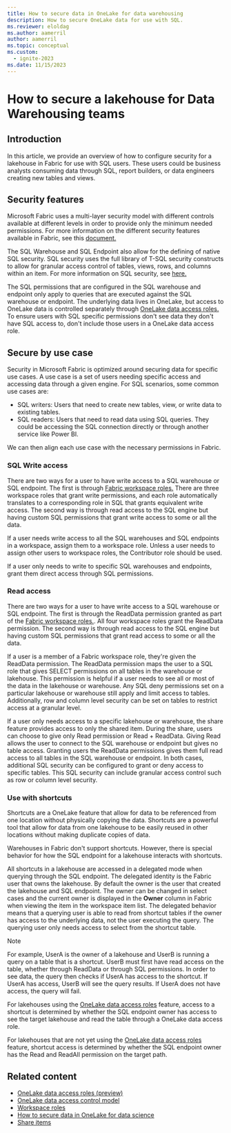 ```yaml
---
title: How to secure data in OneLake for data warehousing
description: How to secure OneLake data for use with SQL.
ms.reviewer: eloldag
ms.author: aamerril
author: aamerril
ms.topic: conceptual
ms.custom:
  - ignite-2023
ms.date: 11/15/2023
---
```


# How to secure a lakehouse for Data Warehousing teams

## Introduction

In this article, we provide an overview of how to configure security for a lakehouse in Fabric for use with SQL users. These users could be business analysts consuming data through SQL, report builders, or data engineers creating new tables and views.

## Security features

Microsoft Fabric uses a multi-layer security model with different controls available at different levels in order to provide only the minimum needed permissions. For more information on the different security features available in Fabric, see this [document.](./data-access-control-model.md)

The SQL Warehouse and SQL Endpoint also allow for the defining of native SQL security. SQL security uses the full library of T-SQL security constructs to allow for granular access control of tables, views, rows, and columns within an item. For more information on SQL security, see [here.](../../data-warehouse/sql-granular-permissions.md)

The SQL permissions that are configured in the SQL warehouse and endpoint only apply to queries that are executed against the SQL warehouse or endpoint. The underlying data lives in OneLake, but access to OneLake data is controlled separately through [OneLake data access roles.](./get-started-data-access-roles.md) To ensure users with SQL specific permissions don't see data they don't have SQL access to, don't include those users in a OneLake data access role.

## Secure by use case

Security in Microsoft Fabric is optimized around securing data for specific use cases. A use case is a set of users needing specific access and accessing data through a given engine. For SQL scenarios, some common use cases are:

- SQL writers: Users that need to create new tables, view, or write data to existing tables.
- SQL readers: Users that need to read data using SQL queries. They could be accessing the SQL connection directly or through another service like Power BI.

We can then align each use case with the necessary permissions in Fabric.

### SQL Write access

There are two ways for a user to have write access to a SQL warehouse or SQL endpoint. The first is through [Fabric workspace roles.](./get-started-security.md#workspace-permissions) There are three workspace roles that grant write permissions, and each role automatically translates to a corresponding role in SQL that grants equivalent write access. The second way is through read access to the SQL engine but having custom SQL permissions that grant write access to some or all the data.

If a user needs write access to all the SQL warehouses and SQL endpoints in a workspace, assign them to a workspace role. Unless a user needs to assign other users to workspace roles, the Contributor role should be used.

If a user only needs to write to specific SQL warehouses and endpoints, grant them direct access through SQL permissions.

### Read access

There are two ways for a user to have write access to a SQL warehouse or SQL endpoint. The first is through the ReadData permission granted as part of the [Fabric workspace roles.](./get-started-security.md#workspace-permissions). All four workspace roles grant the ReadData permission. The second way is through read access to the SQL engine but having custom SQL permissions that grant read access to some or all the data.

If a user is a member of a Fabric workspace role, they're given the ReadData permission. The ReadData permission maps the user to a SQL role that gives SELECT permissions on all tables in the warehouse or lakehouse. This permission is helpful if a user needs to see all or most of the data in the lakehouse or warehouse. Any SQL deny permissions set on a particular lakehouse or warehouse still apply and limit access to tables. Additionally, row and column level security can be set on tables to restrict access at a granular level.

If a user only needs access to a specific lakehouse or warehouse, the share feature provides access to only the shared item. During the share, users can choose to give only Read permission or Read + ReadData. Giving Read allows the user to connect to the SQL warehouse or endpoint but gives no table access. Granting users the ReadData permissions gives them full read access to all tables in the SQL warehouse or endpoint. In both cases, additional SQL security can be configured to grant or deny access to specific tables. This SQL security can include granular access control such as row or column level security.

### Use with shortcuts

Shortcuts are a OneLake feature that allow for data to be referenced from one location without physically copying the data. Shortcuts are a powerful tool that allow for data from one lakehouse to be easily reused in other locations without making duplicate copies of data.

Warehouses in Fabric don't support shortcuts. However, there is special behavior for how the SQL endpoint for a lakehouse interacts with shortcuts.

All shortcuts in a lakehouse are accessed in a delegated mode when querying through the SQL endpoint. The delegated identity is the Fabric user that owns the lakehouse. By default the owner is the user that created the lakehouse and SQL endpoint. The owner can be changed in select cases and the current owner is displayed in the **Owner** column in Fabric when viewing the item in the workspace item list. The delegated behavior means that a querying user is able to read from shortcut tables if the owner has access to the underlying data, not the user executing the query. The querying user only needs access to select from the shortcut table.

> [!NOTE]
> For example, UserA is the owner of a lakehouse and UserB is running a query on a table that is a shortcut. UserB must first have read access on the table, whether through ReadData or through SQL permissions. In order to see data, the query then checks if UserA has access to the shortcut. If UserA has access, UserB will see the query results. If UserA does not have access, the query will fail.

For lakehouses using the [OneLake data access roles](./get-started-data-access-roles.md) feature, access to a shortcut is determined by whether the SQL endpoint owner has access to see the target lakehouse and read the table through a OneLake data access role.

For lakehouses that are not yet using the [OneLake data access roles](./get-started-data-access-roles.md) feature, shortcut access is determined by whether the SQL endpoint owner has the Read and ReadAll permission on the target path.

## Related content

- [OneLake data access roles (preview)](./get-started-data-access-roles.md)
- [OneLake data access control model](./data-access-control-model.md)
- [Workspace roles](../../get-started/roles-workspaces.md)
- [How to secure data in OneLake for data science](./how-to-secure-data-onelake-for-data-science.md)
- [Share items](../../get-started/share-items.md)
